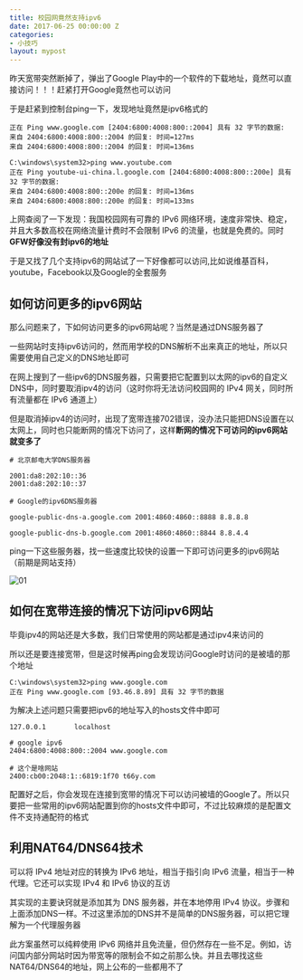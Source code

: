 ```yaml
---
title: 校园网竟然支持ipv6
date: 2017-06-25 00:00:00 Z
categories:
- 小技巧
layout: mypost
---
```


昨天宽带突然断掉了，弹出了Google Play中的一个软件的下载地址，竟然可以直接访问！！！赶紧打开Google竟然也可以访问

于是赶紧到控制台ping一下，发现地址竟然是ipv6格式的

```
正在 Ping www.google.com [2404:6800:4008:800::2004] 具有 32 字节的数据:
来自 2404:6800:4008:800::2004 的回复: 时间=127ms
来自 2404:6800:4008:800::2004 的回复: 时间=136ms

C:\windows\system32>ping www.youtube.com
正在 Ping youtube-ui-china.l.google.com [2404:6800:4008:800::200e] 具有 32 字节的数据:
来自 2404:6800:4008:800::200e 的回复: 时间=136ms
来自 2404:6800:4008:800::200e 的回复: 时间=133ms
```

上网查阅了一下发现：我国校园网有可靠的 IPv6 网络环境，速度非常快、稳定，并且大多数高校在网络流量计费时不会限制 IPv6 的流量，也就是免费的。同时**GFW好像没有封ipv6的地址**

于是又找了几个支持ipv6的网站试了一下好像都可以访问,比如说维基百科，youtube，Facebook以及Google的全套服务

## 如何访问更多的ipv6网站

那么问题来了，下如何访问更多的ipv6网站呢？当然是通过DNS服务器了

一些网站时支持ipv6访问的，然而用学校的DNS解析不出来真正的地址，所以只需要使用自己定义的DNS地址即可

在网上搜到了一些ipv6的DNS服务器，只需要把它配置到以太网的ipv6的自定义DNS中，同时要取消ipv4的访问（这时你将无法访问校园网的 IPv4 网关，同时所有流量都在 IPv6 通道上）

但是取消掉ipv4的访问时，出现了宽带连接702错误，没办法只能把DNS设置在以太网上，同时也只能断网的情况下访问了，这样**断网的情况下可访问的ipv6网站就变多了**

```
# 北京邮电大学DNS服务器

2001:da8:202:10::36
2001:da8:202:10::37

# Google的ipv6DNS服务器

google-public-dns-a.google.com 2001:4860:4860::8888 8.8.8.8

google-public-dns-b.google.com 2001:4860:4860::8844 8.8.4.4
```

ping一下这些服务器，找一些速度比较快的设置一下即可访问更多的ipv6网站（前期是网站支持）

![01](01.jpg)

## 如何在宽带连接的情况下访问ipv6网站

毕竟ipv4的网站还是大多数，我们日常使用的网站都是通过ipv4来访问的

所以还是要连接宽带，但是这时候再ping会发现访问Google时访问的是被墙的那个地址

```
C:\windows\system32>ping www.google.com
正在 Ping www.google.com [93.46.8.89] 具有 32 字节的数据
```

为解决上述问题只需要把ipv6的地址写入的hosts文件中即可

```
127.0.0.1       localhost

# google ipv6
2404:6800:4008:800::2004 www.google.com

# 这个是啥网站
2400:cb00:2048:1::6819:1f70 t66y.com
```

配置好之后，你会发现在连接到宽带的情况下可以访问被墙的Google了。所以只要把一些常用的ipv6网站配置到你的hosts文件中即可，不过比较麻烦的是配置文件不支持通配符的格式

## 利用NAT64/DNS64技术

可以将 IPv4 地址对应的转换为 IPv6 地址，相当于指引向 IPv6 流量，相当于一种代理。它还可以实现 IPv4 和 IPv6 协议的互访

其实现的主要诀窍就是添加其为 DNS 服务器，并在本地停用 IPv4 协议。步骤和上面添加DNS一样。不过这里添加的DNS并不是简单的DNS服务器，可以把它理解为一个代理服务器

此方案虽然可以纯粹使用 IPv6 网络并且免流量，但仍然存在一些不足。例如，访问国内部分网站时因为带宽等的限制会不如之前那么快。并且去哪找这些NAT64/DNS64的地址，网上公布的一些都用不了